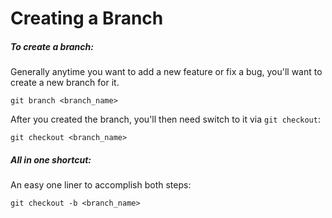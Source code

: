# Creating a Branch

##### To create a branch:

Generally anytime you want to add a new feature or fix a bug, you'll want to
create a new branch for it.

`git branch <branch_name>`

After you created the branch, you'll then need switch to it via `git checkout`:

`git checkout <branch_name>`

##### All in one shortcut:

An easy one liner to accomplish both steps:

`git checkout -b <branch_name>`


